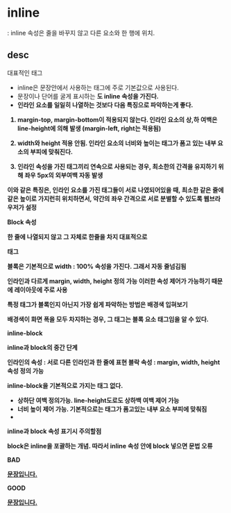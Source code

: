 
# inline
: inline 속성은 줄을 바꾸지 않고 다른 요소와 한 행에 위치.

## desc
대표적인 <a> 태그

- inline은 문장안에서 사용하는 태그에 주로 기본값으로 사용된다.
- 문장이나 단어를 굴게 표시하는 <strong>도 inline 속성을 가진다.
- 인라인 요소를 일일히 나열하는 것보다 다음 특징으로 파악하는게 좋다.

1. margin-top, margin-bottom이 적용되지 않는다. 인라인 요소의 상,하 여백은 line-height에 의해 발생 (margin-left, right는 적용됨)

2. width와 height 적용 안됨. 인라인 요소의 너비와 높이는 태그가 품고 있는 내부 요소의 부피에 맞춰진다.

3. 인라인 속성을 가진 태그끼리 연속으로 사용되는 경우, 최소한의 간격을 유지하기 위해 좌우 5px의 외부여백 자동 발생

이와 같은 특징은, 인라인 요소를 가진 태그들이 서로 나였되어있을 때, 최소한 같은 줄에 같은 높이로 가지런히 위치하면서, 약간의 좌우 간격으로 서로 분별할 수 있도록 웹브라우저가 설정


Block 속성

한 줄에 나열되지 않고 그 자체로 한줄을 차지
대표적으로 <p> 태그

블록은 기본적으로 width : 100% 속성을 가진다. 그래서 자동 줄넘김됨

인라인과 다르게 margin, width, height 정의 가능
이러한 속성 제어가 가능하기 때문에 레이아웃에 주로 사용

특정 태그가 블록인지 아닌지 가장 쉽게 파악하는 방법은 배경색 입혀보기

배경색이 화면 폭을 **모두** 차지하는 경우, 그 태그는 블록 요소 태그임을 알 수 있다.



inline-block

inline과 block의 중간 단계

인라인의 속성 : 서로 다른 인라인과 한 줄에 표현
블락        속성 : margin, width, height 속성 정의 가능

inline-block을 기본적으로 가지는 태그 없다.

- 상하단 여백 정의가능. line-height도로도 상하백 여백 제어 가능
- 너비 높이 제어 가능. 기본적으로는 태그가 품고있는 내부 요소 부피에 맞춰짐
-


inline과 block 속성 표기시 주의할점

block은 inline을 포괄하는 개념. 따라서 inline 속성 안에 block 넣으면 문법 오류

BAD
<a href="#"><p>문장입니다.</p></a>
GOOD
<p><a href="#">문장입니다.</a></p>
